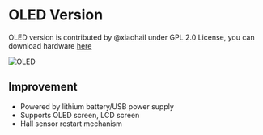 # OLED Version 

OLED version is contributed by @xiaohail under GPL 2.0 License, you can download hardware [here](https://gitlab.com/xiaohai/pixl.js)

![OLED](https://github.com/solosky/pixl.js/blob/main/assets/pixljs-oled1.png)

## Improvement 

* Powered by lithium battery/USB power supply
* Supports OLED screen, LCD screen
* Hall sensor restart mechanism